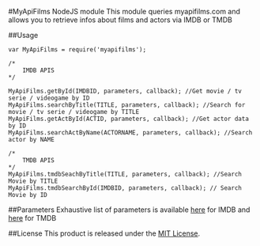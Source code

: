 #MyApiFilms NodeJS module
This module queries myapifilms.com and allows you to retrieve infos about films and actors via IMDB or TMDB

##Usage
```
var MyApiFilms = require('myapifilms');

/* 	
	IMDB APIS
*/

MyApiFilms.getById(IMDBID, parameters, callback); //Get movie / tv serie / videogame by ID
MyApiFilms.searchByTitle(TITLE, parameters, callback); //Search for movie / tv serie / videogame by TITLE
MyApiFilms.getActById(ACTID, parameters, callback); //Get actor data by ID
MyApiFilms.searchActByName(ACTORNAME, parameters, callback); //Search actor by NAME

/* 	
	TMDB APIS
*/
MyApiFilms.tmdbSeachByTitle(TITLE, parameters, callback); //Search Movie by TITLE
MyApiFilms.tmdbSearchById(IMDBID, parameters, callback); // Search Movie by ID
```

##Parameters
Exhaustive list of parameters is available [here][myapifilms_imdb] for IMDB and [here][myapifilms_tmdb] for TMDB

##License
This product is released under the [MIT License][opensource].

[myapifilms_imdb]: http://www.myapifilms.com/index.jsp
[myapifilms_tmdb]: http://www.myapifilms.com/tmdb.jsp
[opensource]: http://www.opensource.org/licenses/MIT